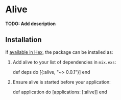 # Alive

**TODO: Add description**

## Installation

If [available in Hex](https://hex.pm/docs/publish), the package can be installed as:

  1. Add alive to your list of dependencies in `mix.exs`:

        def deps do
          [{:alive, "~> 0.0.1"}]
        end

  2. Ensure alive is started before your application:

        def application do
          [applications: [:alive]]
        end

